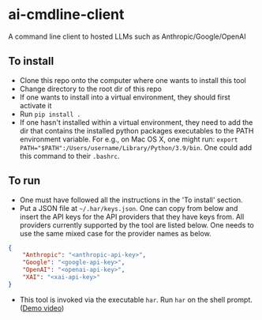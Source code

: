 # ai-cmdline-client
A command line client to hosted LLMs such as Anthropic/Google/OpenAI

## To install
- Clone this repo onto the computer where one wants to install this tool
- Change directory to the root dir of this repo
- If one wants to install into a virtual environment, they should first activate it
- Run `pip install .`
- If one hasn't installed within a virtual environment, they need to add the dir that contains the installed python packages executables to the PATH environment variable. For e.g., on Mac OS X, one might run: `export PATH="$PATH":/Users/username/Library/Python/3.9/bin`. One could add this command to their `.bashrc`.

## To run
- One must have followed all the instructions in the 'To install' section.
- Put a JSON file at `~/.har/keys.json`. One can copy from below and insert the API keys for the API providers that they have keys from. All providers currently supported by the tool are listed below. One needs to use the same mixed case for the provider names as below.
```json
{
    "Anthropic": "<anthropic-api-key>",
    "Google": "<google-api-key>",
    "OpenAI": "<openai-api-key>",
    "XAI": "<xai-api-key>"
}
```
- This tool is invoked via the executable `har`. Run `har` on the shell prompt. ([Demo video](https://www.dropbox.com/scl/fi/1wv5ivvpb5ngpp80ujk4f/2024-02-13-demo-video.m4v?rlkey=mscl33ormf6zmzu6f4kc07xn4&st=wb3r66ee&dl=0))

